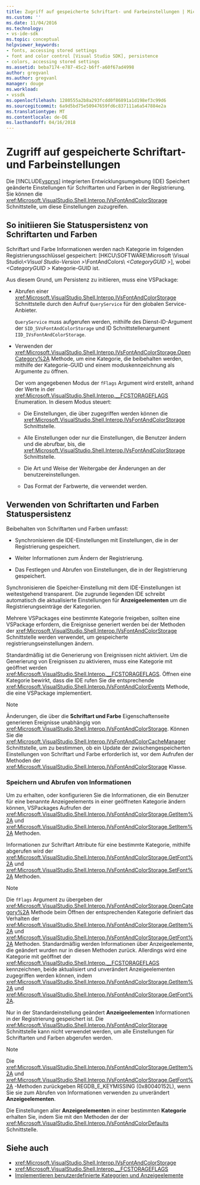 ```yaml
---
title: Zugriff auf gespeicherte Schriftart- und Farbeinstellungen | Microsoft Docs
ms.custom: ''
ms.date: 11/04/2016
ms.technology:
- vs-ide-sdk
ms.topic: conceptual
helpviewer_keywords:
- fonts, accessing stored settings
- font and color control [Visual Studio SDK], persistence
- colors, accessing stored settings
ms.assetid: beba7174-e787-45c2-b6ff-a60f67ad4998
author: gregvanl
ms.author: gregvanl
manager: douge
ms.workload:
- vssdk
ms.openlocfilehash: 1280555a2b8a293fcdd0f86891a1d198ef3c99d6
ms.sourcegitcommit: 6a9d5bd75e50947659fd6c837111a6a547884e2a
ms.translationtype: MT
ms.contentlocale: de-DE
ms.lasthandoff: 04/16/2018
---
```

# <a name="accessing-stored-font-and-color-settings"></a>Zugriff auf gespeicherte Schriftart- und Farbeinstellungen
Die [!INCLUDE[vsprvs](../code-quality/includes/vsprvs_md.md)] integrierten Entwicklungsumgebung (IDE) Speichert geänderte Einstellungen für Schriftarten und Farben in der Registrierung. Sie können die <xref:Microsoft.VisualStudio.Shell.Interop.IVsFontAndColorStorage> Schnittstelle, um diese Einstellungen zuzugreifen.

## <a name="to-initiate-state-persistence-of-fonts-and-colors"></a>So initiieren Sie Statuspersistenz von Schriftarten und Farben
 Schriftart und Farbe Informationen werden nach Kategorie im folgenden Registrierungsschlüssel gespeichert: [HKCU\SOFTWARE\Microsoft \Visual Studio\\*\<Visual Studio-Version >*\FontAndColors\\  *\<CategoryGUID >*], wobei  *\<CategoryGUID >* Kategorie-GUID ist.

 Aus diesem Grund, um Persistenz zu initiieren, muss eine VSPackage:

-   Abrufen einer <xref:Microsoft.VisualStudio.Shell.Interop.IVsFontAndColorStorage> Schnittstelle durch den Aufruf `QueryService` für den globalen Service-Anbieter.

     `QueryService` muss aufgerufen werden, mithilfe des Dienst-ID-Argument der `SID_SVsFontAndColorStorage` und ID Schnittstellenargument `IID_IVsFontAndColorStorage`.

-   Verwenden der <xref:Microsoft.VisualStudio.Shell.Interop.IVsFontAndColorStorage.OpenCategory%2A> Methode, um eine Kategorie, die beibehalten werden, mithilfe der Kategorie-GUID und einem moduskennzeichnung als Argumente zu öffnen.

     Der vom angegebenen Modus der `fFlags` Argument wird erstellt, anhand der Werte in der <xref:Microsoft.VisualStudio.Shell.Interop.__FCSTORAGEFLAGS> Enumeration. In diesem Modus steuert:

    -   Die Einstellungen, die über zugegriffen werden können die <xref:Microsoft.VisualStudio.Shell.Interop.IVsFontAndColorStorage> Schnittstelle.

    -   Alle Einstellungen oder nur die Einstellungen, die Benutzer ändern und die abrufbar, bis, die <xref:Microsoft.VisualStudio.Shell.Interop.IVsFontAndColorStorage> Schnittstelle.

    -   Die Art und Weise der Weitergabe der Änderungen an der benutzereinstellungen.

    -   Das Format der Farbwerte, die verwendet werden.

## <a name="to-use-state-persistence-of-fonts-and-colors"></a>Verwenden von Schriftarten und Farben Statuspersistenz
 Beibehalten von Schriftarten und Farben umfasst:

-   Synchronisieren die IDE-Einstellungen mit Einstellungen, die in der Registrierung gespeichert.

-   Weiter Informationen zum Ändern der Registrierung.

-   Das Festlegen und Abrufen von Einstellungen, die in der Registrierung gespeichert.

 Synchronisieren die Speicher-Einstellung mit dem IDE-Einstellungen ist weitestgehend transparent. Die zugrunde liegenden IDE schreibt automatisch die aktualisierte Einstellungen für **Anzeigeelementen** um die Registrierungseinträge der Kategorien.

 Mehrere VSPackages eine bestimmte Kategorie freigeben, sollten eine VSPackage erfordern, die Ereignisse generiert werden bei der Methoden der <xref:Microsoft.VisualStudio.Shell.Interop.IVsFontAndColorStorage> Schnittstelle werden verwendet, um gespeicherte registrierungseinstellungen ändern.

 Standardmäßig ist die Generierung von Ereignissen nicht aktiviert. Um die Generierung von Ereignissen zu aktivieren, muss eine Kategorie mit geöffnet werden <xref:Microsoft.VisualStudio.Shell.Interop.__FCSTORAGEFLAGS>. Öffnen eine Kategorie bewirkt, dass die IDE rufen Sie die entsprechende <xref:Microsoft.VisualStudio.Shell.Interop.IVsFontAndColorEvents> Methode, die eine VSPackage implementiert.

> [!NOTE]
>  Änderungen, die über die **Schriftart und Farbe** Eigenschaftenseite generieren Ereignisse unabhängig von <xref:Microsoft.VisualStudio.Shell.Interop.IVsFontAndColorStorage>. Können Sie die <xref:Microsoft.VisualStudio.Shell.Interop.IVsFontAndColorCacheManager> Schnittstelle, um zu bestimmen, ob ein Update der zwischengespeicherten Einstellungen von Schriftart und Farbe erforderlich ist, vor dem Aufrufen der Methoden der <xref:Microsoft.VisualStudio.Shell.Interop.IVsFontAndColorStorage> Klasse.

### <a name="storing-and-retrieving-information"></a>Speichern und Abrufen von Informationen
 Um zu erhalten, oder konfigurieren Sie die Informationen, die ein Benutzer für eine benannte Anzeigeelements in einer geöffneten Kategorie ändern können, VSPackages Aufrufen der <xref:Microsoft.VisualStudio.Shell.Interop.IVsFontAndColorStorage.GetItem%2A> und <xref:Microsoft.VisualStudio.Shell.Interop.IVsFontAndColorStorage.SetItem%2A> Methoden.

 Informationen zur Schriftart Attribute für eine bestimmte Kategorie, mithilfe abgerufen wird der <xref:Microsoft.VisualStudio.Shell.Interop.IVsFontAndColorStorage.GetFont%2A> und <xref:Microsoft.VisualStudio.Shell.Interop.IVsFontAndColorStorage.SetFont%2A> Methoden.

> [!NOTE]
>  Die `fFlags` Argument zu übergeben der <xref:Microsoft.VisualStudio.Shell.Interop.IVsFontAndColorStorage.OpenCategory%2A> Methode beim Öffnen der entsprechenden Kategorie definiert das Verhalten der <xref:Microsoft.VisualStudio.Shell.Interop.IVsFontAndColorStorage.GetItem%2A> und <xref:Microsoft.VisualStudio.Shell.Interop.IVsFontAndColorStorage.GetFont%2A> Methoden. Standardmäßig werden Informationen über Anzeigeelemente, die geändert wurden nur in diesen Methoden zurück. Allerdings wird eine Kategorie mit geöffnet der <xref:Microsoft.VisualStudio.Shell.Interop.__FCSTORAGEFLAGS> kennzeichnen, beide aktualisiert und unverändert Anzeigeelementen zugegriffen werden können, indem <xref:Microsoft.VisualStudio.Shell.Interop.IVsFontAndColorStorage.GetItem%2A> und <xref:Microsoft.VisualStudio.Shell.Interop.IVsFontAndColorStorage.GetFont%2A>.

 Nur in der Standardeinstellung geändert **Anzeigeelementen** Informationen in der Registrierung gespeichert ist. Die <xref:Microsoft.VisualStudio.Shell.Interop.IVsFontAndColorStorage> Schnittstelle kann nicht verwendet werden, um alle Einstellungen für Schriftarten und Farben abgerufen werden.

> [!NOTE]
>  Die <xref:Microsoft.VisualStudio.Shell.Interop.IVsFontAndColorStorage.GetItem%2A> und <xref:Microsoft.VisualStudio.Shell.Interop.IVsFontAndColorStorage.GetFont%2A> -Methoden zurückgeben REGDB_E_KEYMISSING (0x80040152L), wenn Sie sie zum Abrufen von Informationen verwenden zu unverändert **Anzeigeelementen**.

 Die Einstellungen aller **Anzeigeelementen** in einer bestimmten **Kategorie** erhalten Sie, indem Sie mit den Methoden der der <xref:Microsoft.VisualStudio.Shell.Interop.IVsFontAndColorDefaults> Schnittstelle.

## <a name="see-also"></a>Siehe auch

- <xref:Microsoft.VisualStudio.Shell.Interop.IVsFontAndColorStorage>
- <xref:Microsoft.VisualStudio.Shell.Interop.__FCSTORAGEFLAGS>
- [Implementieren benutzerdefinierte Kategorien und Anzeigeelemente](../extensibility/implementing-custom-categories-and-display-items.md)
